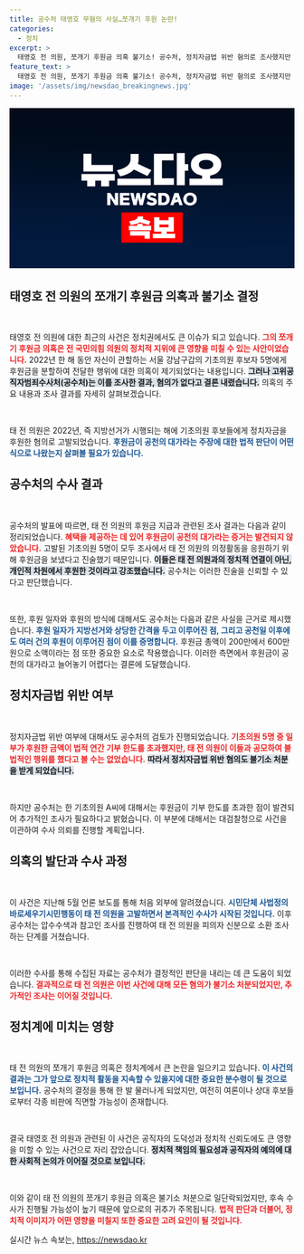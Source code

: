 ```yaml
---
title: 공수처 태영호 무혐의 사실…쪼개기 후원 논란!
categories:
  - 정치
excerpt: >
  태영호 전 의원, 쪼개기 후원금 의혹 불기소! 공수처, 정치자금법 위반 혐의로 조사했지만 공천 대가 인정하지 않아. 단, 추가 수사 예정인 사례도 있어 논란 지속. 클릭으로 더 알아보세요!
feature_text: >
  태영호 전 의원, 쪼개기 후원금 의혹 불기소! 공수처, 정치자금법 위반 혐의로 조사했지만 공천 대가 인정하지 않아. 단, 추가 수사 예정인 사례도 있어 논란 지속. 클릭으로 더 알아보세요!
image: '/assets/img/newsdao_breakingnews.jpg'
---
```


<p><img src="/assets/img/newsdao_breakingnews.jpg" alt="ontimetimes 속보" /></p>

<h2 data-ke-size="size26">태영호 전 의원의 쪼개기 후원금 의혹과 불기소 결정</h2>

<p data-ke-size="size16">&nbsp;</p>

<p>태영호 전 의원에 대한 최근의 사건은 정치권에서도 큰 이슈가 되고 있습니다. <b><span style="color: #ee2323;">그의 쪼개기 후원금 의혹은 전 국민의힘 의원의 정치적 지위에 큰 영향을 미칠 수 있는 사안이었습니다.</span></b> 2022년 한 해 동안 자신이 관할하는 서울 강남구갑의 기초의원 후보자 5명에게 후원금을 분할하여 전달한 행위에 대한 의혹이 제기되었다는 내용입니다. <b><span style="background-color: #21538527;">그러나 고위공직자범죄수사처(공수처)는 이를 조사한 결과, 혐의가 없다고 결론 내렸습니다.</span></b> 의혹의 주요 내용과 조사 결과를 자세히 살펴보겠습니다.</p>

<p data-ke-size="size16">&nbsp;</p>

<p>태 전 의원은 2022년, 즉 지방선거가 시행되는 해에 기초의원 후보들에게 정치자금을 후원한 혐의로 고발되었습니다. <b><span style="color: #1a5490;">후원금이 공천의 대가라는 주장에 대한 법적 판단이 어떤 식으로 나왔는지 살펴볼 필요가 있습니다.</span></b></p>

<h2 data-ke-size="size26">공수처의 수사 결과</h2>

<p data-ke-size="size16">&nbsp;</p>

<p>공수처의 발표에 따르면, 태 전 의원의 후원금 지급과 관련된 조사 결과는 다음과 같이 정리되었습니다. <b><span style="color: #ee2323;">혜택을 제공하는 데 있어 후원금이 공천의 대가라는 증거는 발견되지 않았습니다.</span></b> 고발된 기초의원 5명이 모두 조사에서 태 전 의원의 의정활동을 응원하기 위해 후원금을 보냈다고 진술했기 때문입니다. <b><span style="background-color: #21538527;">이들은 태 전 의원과의 정치적 연결이 아닌, 개인적 차원에서 후원한 것이라고 강조했습니다.</span></b> 공수처는 이러한 진술을 신뢰할 수 있다고 판단했습니다.</p>

<p data-ke-size="size16">&nbsp;</p>

<p>또한, 후원 일자와 후원의 방식에 대해서도 공수처는 다음과 같은 사실을 근거로 제시했습니다. <b><span style="color: #1a5490;">후원 일자가 지방선거와 상당한 간격을 두고 이루어진 점, 그리고 공천일 이후에도 여러 건의 후원이 이루어진 점이 이를 증명합니다.</span></b> 후원금 총액이 200만에서 600만원으로 소액이라는 점 또한 중요한 요소로 작용했습니다. 이러한 측면에서 후원금이 공천의 대가라고 늘어놓기 어렵다는 결론에 도달했습니다.</p>

<h2 data-ke-size="size26">정치자금법 위반 여부</h2>

<p data-ke-size="size16">&nbsp;</p>

<p>정치자금법 위반 여부에 대해서도 공수처의 검토가 진행되었습니다. <b><span style="color: #ee2323;">기초의원 5명 중 일부가 후원한 금액이 법적 연간 기부 한도를 초과했지만, 태 전 의원이 이들과 공모하여 불법적인 행위를 했다고 볼 수는 없었습니다.</span></b> <b><span style="background-color: #21538527;">따라서 정치자금법 위반 혐의도 불기소 처분을 받게 되었습니다.</span></b> </p>

<p data-ke-size="size16">&nbsp;</p>

<p>하지만 공수처는 한 기초의원 A씨에 대해서는 후원금이 기부 한도를 초과한 점이 발견되어 추가적인 조사가 필요하다고 밝혔습니다. 이 부분에 대해서는 대검찰청으로 사건을 이관하여 수사 의뢰를 진행할 계획입니다. </p>

<h2 data-ke-size="size26">의혹의 발단과 수사 과정</h2>

<p data-ke-size="size16">&nbsp;</p>

<p>이 사건은 지난해 5월 언론 보도를 통해 처음 외부에 알려졌습니다. <b><span style="color: #1a5490;">시민단체 사법정의바로세우기시민행동이 태 전 의원을 고발하면서 본격적인 수사가 시작된 것입니다.</span></b> 이후 공수처는 압수수색과 참고인 조사를 진행하여 태 전 의원을 피의자 신분으로 소환 조사하는 단계를 거쳤습니다.</p>

<p data-ke-size="size16">&nbsp;</p>

<p>이러한 수사를 통해 수집된 자료는 공수처가 결정적인 판단을 내리는 데 큰 도움이 되었습니다. <b><span style="color: #ee2323;">결과적으로 태 전 의원은 이번 사건에 대해 모든 혐의가 불기소 처분되었지만, 추가적인 조사는 이어질 것입니다.</span></b> </p>

<h2 data-ke-size="size26">정치계에 미치는 영향</h2>

<p data-ke-size="size16">&nbsp;</p>

<p>태 전 의원의 쪼개기 후원금 의혹은 정치계에서 큰 논란을 일으키고 있습니다. <b><span style="color: #1a5490;">이 사건의 결과는 그가 앞으로 정치적 활동을 지속할 수 있을지에 대한 중요한 분수령이 될 것으로 보입니다.</span></b> 공수처의 결정을 통해 한 발 물러나게 되었지만, 여전히 여론이나 상대 후보들로부터 각종 비판에 직면할 가능성이 존재합니다. </p>

<p data-ke-size="size16">&nbsp;</p>

<p>결국 태영호 전 의원과 관련된 이 사건은 공직자의 도덕성과 정치적 신뢰도에도 큰 영향을 미할 수 있는 사건으로 자리 잡았습니다. <b><span style="background-color: #21538527;">정치적 책임의 필요성과 공직자의 예의에 대한 사회적 논의가 이어질 것으로 보입니다.</span></b></p>

<p data-ke-size="size16">&nbsp;</p> 

<p>이와 같이 태 전 의원의 쪼개기 후원금 의혹은 불기소 처분으로 일단락되었지만, 후속 수사가 진행될 가능성이 높기 때문에 앞으로의 귀추가 주목됩니다. <b><span style="color: #ee2323;">법적 판단과 더불어, 정치적 이미지가 어떤 영향을 미칠지 또한 중요한 고려 요인이 될 것입니다.</span></b> </p>
실시간 뉴스 속보는, <a href="https://newsdao.kr" rel="dofollow">https://newsdao.kr</a>


